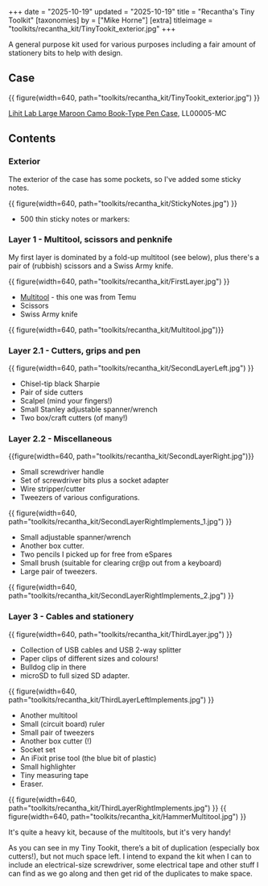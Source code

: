+++
date = "2025-10-19"
updated = "2025-10-19"
title = "Recantha's Tiny Toolkit"
[taxonomies]
by = ["Mike Horne"]
[extra]
titleimage = "toolkits/recantha_kit/TinyTookit_exterior.jpg"
+++

A general purpose kit used for various purposes including a fair amount of stationery bits to help with design.

## Case

{{ figure(width=640, path="toolkits/recantha_kit/TinyTookit_exterior.jpg") }}

[Lihit Lab Large Maroon Camo Book-Type Pen Case](https://cultpens.com/products/lihit-lab-triple-pen-case?variant=43696392339699), LL00005-MC

## Contents

###  Exterior
The exterior of the case has some pockets, so I've added some sticky notes.

{{ figure(width=640, path="toolkits/recantha_kit/StickyNotes.jpg") }}

- 500 thin sticky notes or markers:

### Layer 1 - Multitool, scissors and penknife
My first layer is dominated by a fold-up multitool (see below), plus there's a pair of (rubbish) scissors and a Swiss Army knife.

{{ figure(width=640, path="toolkits/recantha_kit/FirstLayer.jpg") }}

- [Multitool](https://www.temu.com/goods.html?_bg_fs=1&goods_id=601099815283715&sku_id=17593423836050) - this one was from Temu
- Scissors
- Swiss Army knife

{{ figure(width=640, path="toolkits/recantha_kit/Multitool.jpg")}}

### Layer 2.1 - Cutters, grips and pen

{{ figure(width=640, path="toolkits/recantha_kit/SecondLayerLeft.jpg") }}

- Chisel-tip black Sharpie
- Pair of side cutters
- Scalpel (mind your fingers!)
- Small Stanley adjustable spanner/wrench
- Two box/craft cutters (of many!)

### Layer 2.2 - Miscellaneous

{{figure(width=640, path="toolkits/recantha_kit/SecondLayerRight.jpg")}}

- Small screwdriver handle
- Set of screwdriver bits plus a socket adapter
- Wire stripper/cutter
- Tweezers of various configurations.

{{ figure(width=640, path="toolkits/recantha_kit/SecondLayerRightImplements_1.jpg") }}

- Small adjustable spanner/wrench
- Another box cutter.
- Two pencils I picked up for free from eSpares
- Small brush (suitable for clearing cr@p out from a keyboard)
- Large pair of tweezers.

{{ figure(width=640, path="toolkits/recantha_kit/SecondLayerRightImplements_2.jpg") }}

### Layer 3 - Cables and stationery
{{ figure(width=640, path="toolkits/recantha_kit/ThirdLayer.jpg") }}

- Collection of USB cables and USB 2-way splitter
- Paper clips of different sizes and colours!
- Bulldog clip in there
- microSD to full sized SD adapter.

{{ figure(width=640, path="toolkits/recantha_kit/ThirdLayerLeftImplements.jpg") }}

- Another multitool
- Small (circuit board) ruler
- Small pair of tweezers
- Another box cutter (!)
- Socket set
- An iFixit prise tool (the blue bit of plastic)
- Small highlighter
- Tiny measuring tape
- Eraser.

{{ figure(width=640, path="toolkits/recantha_kit/ThirdLayerRightImplements.jpg") }}
{{ figure(width=640, path="toolkits/recantha_kit/HammerMultitool.jpg") }}

It's quite a heavy kit, because of the multitools, but it's very handy!

As you can see in my Tiny Tookit, there’s a bit of duplication (especially box cutters!), but not much space left. I intend to expand the kit when I can to include an electrical-size screwdriver, some electrical tape and other stuff I can find as we go along and then get rid of the duplicates to make space.